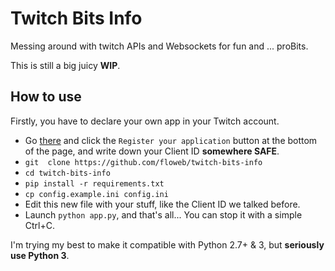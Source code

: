 # Twitch Bits Info

Messing around with twitch APIs and Websockets for fun and ... proBits.

This is still a big juicy **WIP**.

## How to use

Firstly, you have to declare your own app in your Twitch account.
- Go [there](https://www.twitch.tv/settings/connections) and click the `Register your application` button at the bottom of the page, and write down your Client ID **somewhere SAFE**.
- `git  clone https://github.com/floweb/twitch-bits-info`
- `cd twitch-bits-info`
- `pip install -r requirements.txt`
- `cp config.example.ini config.ini`
- Edit this new file with your stuff, like the Client ID we talked before.
- Launch `python app.py`, and that's all... You can stop it with a simple Ctrl+C.

I'm trying my best to make it compatible with Python 2.7+ & 3, but **seriously use Python 3**.